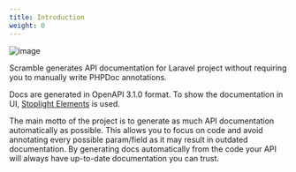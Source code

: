 ```yaml
---
title: Introduction
weight: 0
---
```

![image](https://user-images.githubusercontent.com/6153876/188955654-36170ddc-a9ee-4108-8f65-a89e2c028a5e.png)

Scramble generates API documentation for Laravel project without requiring you to manually write PHPDoc annotations. 

Docs are generated in OpenAPI 3.1.0 format. To show the documentation in UI, [Stoplight Elements](https://github.com/stoplightio/elements) is used.

The main motto of the project is to generate as much API documentation automatically as possible. This allows you to focus on code and avoid annotating every possible param/field as it may result in outdated documentation. By generating docs automatically from the code your API will always have up-to-date documentation you can trust.
